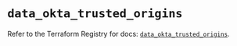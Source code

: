 # `data_okta_trusted_origins`

Refer to the Terraform Registry for docs: [`data_okta_trusted_origins`](https://registry.terraform.io/providers/okta/okta/4.15.0/docs/data-sources/trusted_origins).
